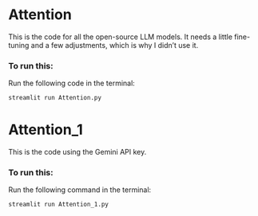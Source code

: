 # Attention

This is the code for all the open-source LLM models. It needs a little fine-tuning and a few adjustments, which is why I didn’t use it.

### To run this:
Run the following code in the terminal:

```bash
streamlit run Attention.py
```

# Attention_1

This is the code using the Gemini API key.

### To run this:
Run the following command in the terminal:

```bash
streamlit run Attention_1.py
